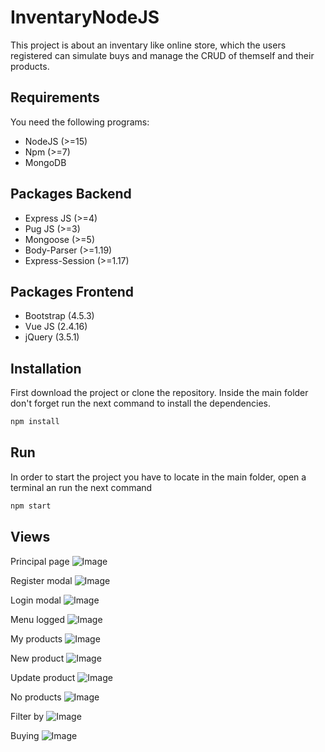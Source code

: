 # InventaryNodeJS

This project is about an inventary like online store, which the users registered can simulate buys and manage the CRUD of themself and their products.  

## Requirements
You need the following programs:
* NodeJS (>=15)
* Npm (>=7)
* MongoDB

## Packages Backend
* Express JS (>=4)
* Pug JS (>=3)
* Mongoose (>=5)
* Body-Parser (>=1.19)
* Express-Session (>=1.17)

## Packages Frontend
* Bootstrap (4.5.3)
* Vue JS (2.4.16)
* jQuery (3.5.1)


## Installation

First download the project or clone the repository. Inside the main folder don't forget run the next command to  install the dependencies.

```bash
npm install
```

## Run
In order to start the project you have to locate in the main folder, open a terminal an run the next command

```bash
npm start
```
## Views
Principal page
![Image](./Captures/main.png)

Register modal
![Image](./Captures/register.png)

Login modal
![Image](./Captures/login.png)

Menu logged
![Image](./Captures/menu_logged.png)

My products
![Image](./Captures/my_products.png)

New product
![Image](./Captures/new_product.png)

Update product
![Image](./Captures/update_product.png)

No products
![Image](./Captures/no_products.png)

Filter by
![Image](./Captures/filtered.png)

Buying
![Image](./Captures/buying.png)
